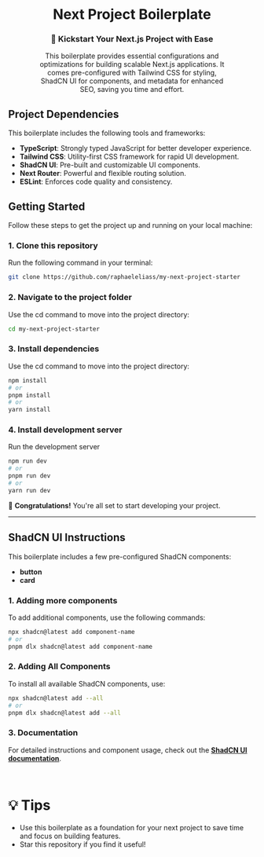 <div align="center">

# **Next Project Boilerplate**

### 🚀 Kickstart Your Next.js Project with Ease

<p style="width:400px">This boilerplate provides essential configurations and optimizations for building scalable Next.js applications. It comes pre-configured with Tailwind CSS for styling, ShadCN UI for components, and metadata for enhanced SEO, saving you time and effort.</p>

</div>

## **Project Dependencies**

This boilerplate includes the following tools and frameworks:

- **TypeScript**: Strongly typed JavaScript for better developer experience.
- **Tailwind CSS**: Utility-first CSS framework for rapid UI development.
- **ShadCN UI**: Pre-built and customizable UI components.
- **Next Router**: Powerful and flexible routing solution.
- **ESLint**: Enforces code quality and consistency.

## **Getting Started**

Follow these steps to get the project up and running on your local machine:

### 1. Clone this repository

Run the following command in your terminal:

```bash
git clone https://github.com/raphaeleliass/my-next-project-starter
```

### 2. Navigate to the project folder

Use the cd command to move into the project directory:

```bash
cd my-next-project-starter
```

### 3. Install dependencies

Use the cd command to move into the project directory:

```bash
npm install
# or
pnpm install
# or
yarn install
```

### 4. Install development server

Run the development server

```bash
npm run dev
# or
pnpm run dev
# or
yarn run dev
```

🎉 **Congratulations!** You're all set to start developing your project.

---

## ShadCN UI Instructions

This boilerplate includes a few pre-configured ShadCN components:

- **button**
- **card**

### 1. Adding more components

To add additional components, use the following commands:

```bash
npx shadcn@latest add component-name
# or
pnpm dlx shadcn@latest add component-name
```

### 2. Adding All Components

To install all available ShadCN components, use:

```bash
npx shadcn@latest add --all
# or
pnpm dlx shadcn@latest add --all
```

### 3. Documentation

For detailed instructions and component usage, check out the [**ShadCN UI documentation**](https://ui.shadcn.com/docs/installation).

<br/>

# 💡 **Tips**

- Use this boilerplate as a foundation for your next project to save time and focus on building features.
- Star this repository if you find it useful!
